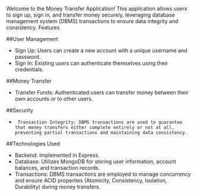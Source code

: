 
Welcome to the Money Transfer Application! This application allows users to sign up, sign in, and transfer money securely, leveraging database management system (DBMS) transactions to ensure data integrity and consistency.
Features

##User Management
 -   Sign Up: Users can create a new account with a unique username and password.
 -   Sign In: Existing users can authenticate themselves using their credentials.

##Money Transfer
-    Transfer Funds: Authenticated users can transfer money between their own accounts or to other users.

##Security
-      Transaction Integrity: DBMS transactions are used to guarantee that money transfers either complete entirely or not at all, preventing partial transactions and maintaining data consistency.

##Technologies Used

 -   Backend: Implemented in Express.
 -   Database: Utilizes MongoDB for storing user information, account balances, and transaction records.
 -  Transactions: DBMS transactions are employed to manage concurrency and ensure ACID properties (Atomicity, Consistency, Isolation, Durability) during money transfers.

